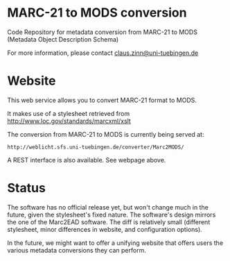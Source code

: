 # MARC-21 to MODS conversion

Code Repository for metadata conversion from MARC-21 to MODS (Metadata Object Description Schema)

For more information, please contact claus.zinn@uni-tuebingen.de

# Website

This web service allows you to convert MARC-21 format to MODS.

It makes use of a stylesheet retrieved from http://www.loc.gov/standards/marcxml/xslt

The conversion from MARC-21 to MODS is currently being served at:

```http://weblicht.sfs.uni-tuebingen.de/converter/Marc2MODS/ ```

A REST interface is also available. See webpage above.

# Status

The software has no official release yet, but won't change much in the future, given the
stylesheet's fixed nature.  The software's design mirrors the one of the Marc2EAD software. The
diff is relatively small (different stylesheet, minor differences in website, and configuration
options).

In the future, we might want to offer a unifying website that offers users the various metadata
conversions they can perform.






